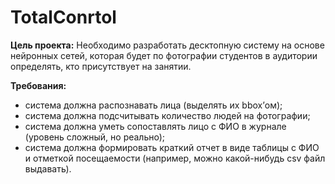# TotalConrtol
**Цель проекта:**
Необходимо разработать десктопную систему на основе нейронных сетей, которая будет по
фотографии студентов в аудитории определять, кто присутствует на занятии.

**Требования:**
- система должна распознавать лица (выделять их bbox’ом);
- система должна подсчитывать количество людей на фотографии;
- система должна уметь сопоставлять лицо с ФИО в журнале (уровень сложный,
но реально);
- система должна формировать краткий отчет в виде таблицы с ФИО и отметкой
посещаемости (например, можно какой-нибудь csv файл выдавать).